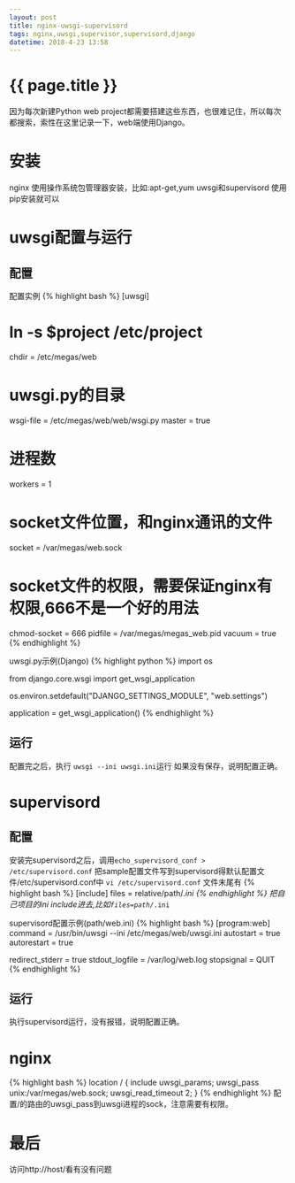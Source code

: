 ```yaml
---
layout: post
title: nginx-uwsgi-supervisord
tags: nginx,uwsgi,supervisor,supervisord,django
datetime: 2018-4-23 13:58
---
```


{{ page.title }}
================
因为每次新建Python web project都需要搭建这些东西，也很难记住，所以每次都搜索，索性在这里记录一下，web端使用Django。

# 安装
nginx 使用操作系统包管理器安装，比如:apt-get,yum
uwsgi和supervisord 使用pip安装就可以

# uwsgi配置与运行

## 配置
配置实例
{% highlight bash %}
[uwsgi]
# ln -s $project /etc/project
chdir           = /etc/megas/web
# uwsgi.py的目录
wsgi-file       = /etc/megas/web/web/wsgi.py
master          = true
# 进程数
workers         = 1
# socket文件位置，和nginx通讯的文件
socket      	= /var/megas/web.sock
# socket文件的权限，需要保证nginx有权限,666不是一个好的用法
chmod-socket    = 666
pidfile         = /var/megas/megas_web.pid
vacuum          = true
{% endhighlight %}

uwsgi.py示例(Django)
{% highlight python %}
import os

from django.core.wsgi import get_wsgi_application

os.environ.setdefault("DJANGO_SETTINGS_MODULE", "web.settings")

application = get_wsgi_application()
{% endhighlight %}

## 运行
配置完之后，执行 <code>uwsgi --ini uwsgi.ini</code>运行
如果没有保存，说明配置正确。

# supervisord

## 配置
安装完supervisord之后，调用<code>echo_supervisord_conf > /etc/supervisord.conf</code>
把sample配置文件写到supervisord得默认配置文件/etc/supervisord.conf中
<code>vi /etc/supervisord.conf</code>
文件末尾有
{% highlight bash %}
[include]
files = relative/path/*.ini
{% endhighlight %}
把自己项目的ini include进去,比如<code>files=path/*.ini</code>

supervisord配置示例(path/web.ini)
{% highlight bash %}
[program:web]
command = /usr/bin/uwsgi --ini /etc/megas/web/uwsgi.ini
autostart = true
autorestart = true

redirect_stderr = true
stdout_logfile = /var/log/web.log
stopsignal = QUIT
{% endhighlight %}

## 运行
执行supervisord运行，没有报错，说明配置正确。

# nginx
{% highlight bash %}
location / {
    include uwsgi_params;
    uwsgi_pass unix:/var/megas/web.sock;
    uwsgi_read_timeout 2;
}
{% endhighlight %}
配置/的路由的uwsgi_pass到uwsgi进程的sock，注意需要有权限。

# 最后
访问http://host/看有没有问题
